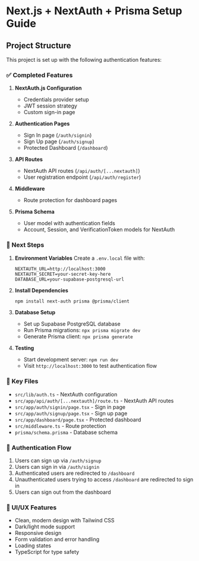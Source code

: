 # Next.js + NextAuth + Prisma Setup Guide

## Project Structure

This project is set up with the following authentication features:

### ✅ Completed Features

1. **NextAuth.js Configuration**
   - Credentials provider setup
   - JWT session strategy
   - Custom sign-in page

2. **Authentication Pages**
   - Sign In page (`/auth/signin`)
   - Sign Up page (`/auth/signup`)
   - Protected Dashboard (`/dashboard`)

3. **API Routes**
   - NextAuth API routes (`/api/auth/[...nextauth]`)
   - User registration endpoint (`/api/auth/register`)

4. **Middleware**
   - Route protection for dashboard pages

5. **Prisma Schema**
   - User model with authentication fields
   - Account, Session, and VerificationToken models for NextAuth

### 🚧 Next Steps

1. **Environment Variables**
   Create a `.env.local` file with:
   ```
   NEXTAUTH_URL=http://localhost:3000
   NEXTAUTH_SECRET=your-secret-key-here
   DATABASE_URL=your-supabase-postgresql-url
   ```

2. **Install Dependencies**
   ```bash
   npm install next-auth prisma @prisma/client
   ```

3. **Database Setup**
   - Set up Supabase PostgreSQL database
   - Run Prisma migrations: `npx prisma migrate dev`
   - Generate Prisma client: `npx prisma generate`

4. **Testing**
   - Start development server: `npm run dev`
   - Visit `http://localhost:3000` to test authentication flow

### 📁 Key Files

- `src/lib/auth.ts` - NextAuth configuration
- `src/app/api/auth/[...nextauth]/route.ts` - NextAuth API routes
- `src/app/auth/signin/page.tsx` - Sign in page
- `src/app/auth/signup/page.tsx` - Sign up page
- `src/app/dashboard/page.tsx` - Protected dashboard
- `src/middleware.ts` - Route protection
- `prisma/schema.prisma` - Database schema

### 🔐 Authentication Flow

1. Users can sign up via `/auth/signup`
2. Users can sign in via `/auth/signin`
3. Authenticated users are redirected to `/dashboard`
4. Unauthenticated users trying to access `/dashboard` are redirected to sign in
5. Users can sign out from the dashboard

### 🎨 UI/UX Features

- Clean, modern design with Tailwind CSS
- Dark/light mode support
- Responsive design
- Form validation and error handling
- Loading states
- TypeScript for type safety


